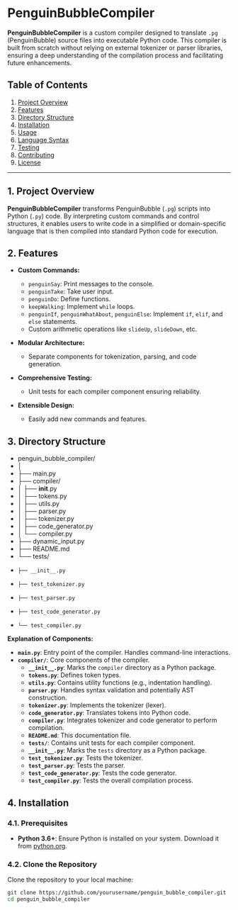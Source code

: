 # PenguinBubbleCompiler

**PenguinBubbleCompiler** is a custom compiler designed to translate `.pg` (PenguinBubble) source files into executable Python code. This compiler is built from scratch without relying on external tokenizer or parser libraries, ensuring a deep understanding of the compilation process and facilitating future enhancements.

## Table of Contents

1. [Project Overview](#1-project-overview)
2. [Features](#2-features)
3. [Directory Structure](#3-directory-structure)
4. [Installation](#4-installation)
5. [Usage](#5-usage)
6. [Language Syntax](#6-language-syntax)
7. [Testing](#7-testing)
8. [Contributing](#8-contributing)
9. [License](#9-license)

---

## 1. Project Overview

**PenguinBubbleCompiler** transforms PenguinBubble (`.pg`) scripts into Python (`.py`) code. By interpreting custom commands and control structures, it enables users to write code in a simplified or domain-specific language that is then compiled into standard Python code for execution.

## 2. Features

- **Custom Commands:**
  - `penguinSay`: Print messages to the console.
  - `penguinTake`: Take user input.
  - `penguinDo`: Define functions.
  - `keepWalking`: Implement `while` loops.
  - `penguinIf`, `penguinWhatAbout`, `penguinElse`: Implement `if`, `elif`, and `else` statements.
  - Custom arithmetic operations like `slideUp`, `slideDown`, etc.

- **Modular Architecture:** 
  - Separate components for tokenization, parsing, and code generation.
  
- **Comprehensive Testing:** 
  - Unit tests for each compiler component ensuring reliability.

- **Extensible Design:** 
  - Easily add new commands and features.

## 3. Directory Structure
  - penguin_bubble_compiler/
  - │
  - ├── main.py
  - ├── compiler/
  - │   ├── __init__.py
  - │   ├── tokens.py
  - │   ├── utils.py
  - │   ├── parser.py
  - │   ├── tokenizer.py
  - │   ├── code_generator.py
  - │   └── compiler.py
  - ├── dynamic_input.py
  - ├── README.md
  - └── tests/
  -     ├── __init__.py
  -     ├── test_tokenizer.py
  -     ├── test_parser.py
  -     ├── test_code_generator.py
  -     └── test_compiler.py




**Explanation of Components:**

- **`main.py`**: Entry point of the compiler. Handles command-line interactions.
- **`compiler/`**: Core components of the compiler.
    - **`__init__.py`**: Marks the `compiler` directory as a Python package.
    - **`tokens.py`**: Defines token types.
    - **`utils.py`**: Contains utility functions (e.g., indentation handling).
    - **`parser.py`**: Handles syntax validation and potentially AST construction.
    - **`tokenizer.py`**: Implements the tokenizer (lexer).
    - **`code_generator.py`**: Translates tokens into Python code.
    - **`compiler.py`**: Integrates tokenizer and code generator to perform compilation.
    - **`README.md`**: This documentation file.
    - **`tests/`**: Contains unit tests for each compiler component.
    - **`__init__.py`**: Marks the `tests` directory as a Python package.
    - **`test_tokenizer.py`**: Tests the tokenizer.
    - **`test_parser.py`**: Tests the parser.
    - **`test_code_generator.py`**: Tests the code generator.
    - **`test_compiler.py`**: Tests the overall compilation process.

## 4. Installation

### 4.1. Prerequisites

- **Python 3.6+**: Ensure Python is installed on your system. Download it from [python.org](https://www.python.org/downloads/).

### 4.2. Clone the Repository

Clone the repository to your local machine:

```bash
git clone https://github.com/yourusername/penguin_bubble_compiler.git
cd penguin_bubble_compiler
